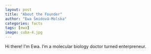 ```yaml
---
layout: post
title: "About the Founder"
author: "Ewa Šmidová-Molska"
categories: facts
tags: [ewa]
image: cuba-4.jpg
---
```


Hi there! I'm Ewa. I’m a molecular biology doctor turned enterpreneur.
